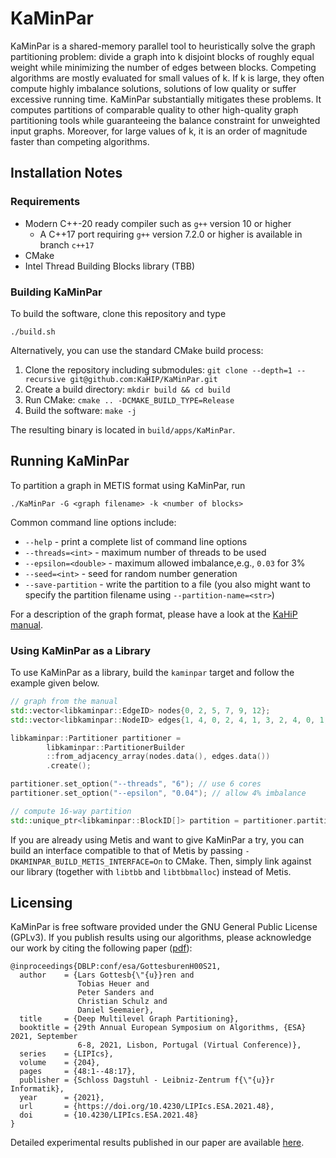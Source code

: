 # KaMinPar

KaMinPar is a shared-memory parallel tool to heuristically solve the graph partitioning problem: divide a graph into k disjoint blocks of roughly equal weight while
minimizing the number of edges between blocks.
Competing algorithms are mostly evaluated for small values of k. If k is large, they often compute highly imbalance solutions, solutions of low quality or suffer excessive running time.
KaMinPar substantially mitigates these problems.
It computes partitions of comparable quality to other high-quality graph partitioning tools while guaranteeing the balance constraint for unweighted input graphs.
Moreover, for large values of k, it is an order of magnitude faster than competing algorithms.

## Installation Notes

### Requirements

* Modern C++-20 ready compiler such as `g++` version 10 or higher
  * A C++17 port requiring `g++` version 7.2.0 or higher is available in branch `c++17`
* CMake 
* Intel Thread Building Blocks library (TBB)

### Building KaMinPar

To build the software, clone this repository and type
```shell
./build.sh
```

Alternatively, you can use the standard CMake build process:

1. Clone the repository including submodules: `git clone --depth=1 --recursive git@github.com:KaHIP/KaMinPar.git`
2. Create a build directory: `mkdir build && cd build`
3. Run CMake: `cmake .. -DCMAKE_BUILD_TYPE=Release`
4. Build the software: `make -j`

The resulting binary is located in `build/apps/KaMinPar`.

## Running KaMinPar

To partition a graph in METIS format using KaMinPar, run

```shell
./KaMinPar -G <graph filename> -k <number of blocks> 
```

Common command line options include:

* `--help` - print a complete list of command line options
* `--threads=<int>` - maximum number of threads to be used
* `--epsilon=<double>` - maximum allowed imbalance,e.g., `0.03` for 3%
* `--seed=<int>` - seed for random number generation
* `--save-partition` - write the partition to a file 
  (you also might want to specify the partition filename using `--partition-name=<str>`) 

For a description of the graph format, please have a look at the [KaHiP manual](https://github.com/KaHIP/KaHIP/raw/master/manual/kahip.pdf).

### Using KaMinPar as a Library

To use KaMinPar as a library, build the `kaminpar` target and follow the example given below.

```c++
// graph from the manual 
std::vector<libkaminpar::EdgeID> nodes{0, 2, 5, 7, 9, 12};
std::vector<libkaminpar::NodeID> edges{1, 4, 0, 2, 4, 1, 3, 2, 4, 0, 1, 3};

libkaminpar::Partitioner partitioner = 
        libkaminpar::PartitionerBuilder
        ::from_adjacency_array(nodes.data(), edges.data())
        .create();

partitioner.set_option("--threads", "6"); // use 6 cores
partitioner.set_option("--epsilon", "0.04"); // allow 4% imbalance

// compute 16-way partition
std::unique_ptr<libkaminpar::BlockID[]> partition = partitioner.partition(16); 
```

If you are already using Metis and want to give KaMinPar a try, you can build an interface compatible to that of Metis 
by passing `-DKAMINPAR_BUILD_METIS_INTERFACE=On` to CMake. 
Then, simply link against our library (together with `libtbb` and `libtbbmalloc`) instead of Metis.

## Licensing

KaMinPar is free software provided under the GNU General Public License (GPLv3).
If you publish results using our algorithms, please acknowledge our work by citing the following paper ([pdf](http://algo2.iti.kit.edu/seemaier/deep_mgp/)):

```
@inproceedings{DBLP:conf/esa/GottesburenH00S21,
  author    = {Lars Gottesb{\"{u}}ren and
               Tobias Heuer and
               Peter Sanders and
               Christian Schulz and
               Daniel Seemaier},
  title     = {Deep Multilevel Graph Partitioning},
  booktitle = {29th Annual European Symposium on Algorithms, {ESA} 2021, September
               6-8, 2021, Lisbon, Portugal (Virtual Conference)},
  series    = {LIPIcs},
  volume    = {204},
  pages     = {48:1--48:17},
  publisher = {Schloss Dagstuhl - Leibniz-Zentrum f{\"{u}}r Informatik},
  year      = {2021},
  url       = {https://doi.org/10.4230/LIPIcs.ESA.2021.48},
  doi       = {10.4230/LIPIcs.ESA.2021.48}
}
```

Detailed experimental results published in our paper are available [here](http://algo2.iti.kit.edu/seemaier/deep_mgp/).